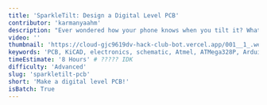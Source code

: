 ```yaml
---
title: 'SparkleTilt: Design a Digital Level PCB'
contributor: 'karmanyaahm'
description: "Ever wondered how your phone knows when you tilt it? What makes an Arduino tick? With this jam, you'll level up your circuit skills by building your own Arduino-compatible level PCB! You can use it to measure angles, decorate your room, or do anything you can with an Arduino!"
video: ''
thumbnail: 'https://cloud-gjc9619dv-hack-club-bot.vercel.app/001__1_.webp'
keywords: 'PCB, KiCAD, electronics, schematic, Atmel, ATMega328P, Arduino, microcontroller, circuit'
timeEstimate: '8 Hours' # ????? IDK
difficulty: 'Advanced'
slug: 'sparkletilt-pcb'
short: 'Make a digital level PCB!'
isBatch: True
---
```

